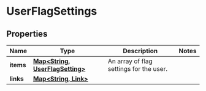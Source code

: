 

# UserFlagSettings


## Properties

| Name | Type | Description | Notes |
|------------ | ------------- | ------------- | -------------|
|**items** | [**Map&lt;String, UserFlagSetting&gt;**](UserFlagSetting.md) | An array of flag settings for the user. |  |
|**links** | [**Map&lt;String, Link&gt;**](Link.md) |  |  |



